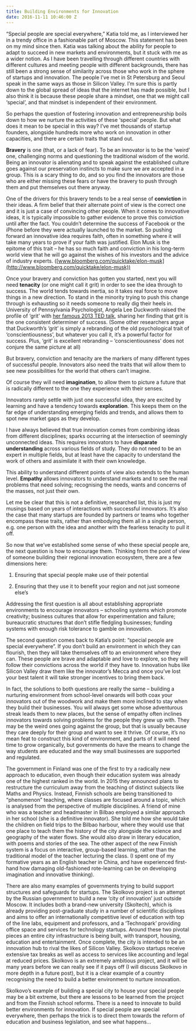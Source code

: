 ```yaml
---
title: Building Environments for Innovation
date: 2016-11-11 10:46:00 Z
---
```


“Special people are special everywhere,” Katia told me, as I interviewed her in a trendy office in a fashionable part of Moscow. This statement has been on my mind since then. Katia was talking about the ability for people to adapt to succeed in new markets and environments, but it stuck with me as a wider notion. As I have been travelling through different countries with different cultures and meeting people with different backgrounds, there has still been a strong sense of similarity across those who work in the sphere of startups and innovation. The people I’ve met in St Petersburg and Seoul speak in the same ways as those in Silicon Valley. I’m sure this is partly down to the global spread of ideas that the internet has made possible, but I also think it is because these people share a mindset, one that we might call ‘special’, and that mindset is independent of their environment.

So perhaps the question of fostering innovation and entrepreneurship boils down to how we nurture the activities of these ‘special’ people. But what does it mean to be special in this way? I’ve met thousands of startup founders, alongside hundreds more who work on innovation in other capacities, and there are certain traits that stand out.

**Bravery** is one (that, or a lack of fear). To be an innovator is to be the ‘weird’ one, challenging norms and questioning the traditional wisdom of the world. Being an innovator is alienating and to speak against the established culture goes against our preservation instincts to make sure we are accepted in a group. This is a scary thing to do, and so you find the innovators are those who are either missing these fears or have the bravery to push through them and put themselves out there anyway.

One of the drivers for this bravery tends to be a real sense of **conviction** in their ideas. A firm belief that their alternate point of view is the correct one and it is just a case of convincing other people. When it comes to innovative ideas, it is typically impossible to gather evidence to prove this conviction until after the fact. You couldn’t determine the success of Facebook or the iPhone before they were actually launched to the market. So pushing forward an innovative idea requires faith, often in something where it will take many years to prove if your faith was justified. Elon Musk is the epitome of this trait – he has so much faith and conviction in his long-term world view that he will go against the wishes of his investors and the advice of industry experts. ([www.bloomberg.com/quicktake/elon-musk](http://www.bloomberg.com/quicktake/elon-musk))

Once your bravery and conviction has gotten you started, next you will need **tenacity** (or one might call it grit) in order to see the idea through to success. The world tends towards inertia, so it takes real force to move things in a new direction. To stand in the minority trying to push this change through is exhausting so it needs someone to really dig their heels in. University of Pennsylvania Psychologist, Angela Lee Duckworth raised the profile of ‘grit’ with [her famous 2013 TED talk](http://www.ted.com/talks/angela_lee_duckworth_grit_the_power_of_passion_and_perseverance), sharing her finding that grit is the one consistent determiner of success. (Some other researchers argue that Duckworth’s ‘grit’ is simply a rebranding of the old psychological trait of ‘conscientiousness’, but whatever you call it, it’s a powerful factor for success. Plus, ‘grit’ is excellent rebranding – ‘conscientiousness’ does not conjure the same picture at all)

But bravery, conviction and tenacity are the markers of many different types of successful people. Innovators also need the traits that will allow them to see new possibilities for the world that others can’t imagine.

Of course they will need **imagination**, to allow them to picture a future that is radically different to the one they experience with their senses.

Innovators rarely settle with just one successful idea, they are excited by learning and have a tendency towards **exploration**. This keeps them on the far edge of understanding emerging fields and trends, and allows them to spot new market gaps as they develop.

I have always believed that true innovation comes from combining ideas from different disciplines; sparks occurring at the intersection of seemingly unconnected ideas. This requires innovators to have **disparate understanding** across various fields of study. They do not need to be an expert in multiple fields, but at least have the capacity to understand the work of others and assimilate it with their own knowledge.

This ability to understand different points of view also extends to the human level. **Empathy** allows innovators to understand markets and to see the real problems that need solving; recognising the needs, wants and concerns of the masses, not just their own.

Let me be clear that this is not a definitive, researched list, this is just my musings based on years of interactions with successful innovators. It’s also the case that many startups are founded by partners or teams who together encompass these traits, rather than embodying them all in a single person, e.g. one person with the idea and another with the fearless tenacity to pull it off.

So now that we’ve established some sense of who these special people are, the next question is how to encourage them. Thinking from the point of view of someone building their regional innovation ecosystem, there are a few dimensions here:

1. Ensuring that special people make use of their potential

2. Ensuring that they use it to benefit your region and not just someone else’s

Addressing the first question is all about establishing appropriate environments to encourage innovators – schooling systems which promote creativity; business cultures that allow for experimentation and failure; bureaucratic structures that don’t stifle fledgling businesses; funding systems with enough risk tolerance to gamble on innovation.

The second question comes back to Katia’s point: “special people are special everywhere”. If you don’t build an environment in which they can flourish, then they will take themselves off to an environment where they can. These people are brave and adaptable and love to explore, so they will follow their convictions across the world if they have to. Innovation hubs like Silicon Valley draw them like the innovator’s Mecca and once you’ve lost your best talent it will take stronger incentives to bring them back.

In fact, the solutions to both questions are really the same – building a nurturing environment from school-level onwards will both coax your innovators out of the woodwork and make them more inclined to stay when they build their businesses. You will always get some whose adventurous streak leads them to new places, but the sense of empathy often inclines innovators towards solving problems for the people they grew up with. They may be the weird ones going against the group, but that is usually because they care deeply for their group and want to see it thrive. Of course, it’s no mean feat to construct this kind of environment, and parts of it will need time to grow organically, but governments do have the means to change the way students are educated and the way small businesses are supported and regulated.

The government in Finland was one of the first to try a radically new approach to education, even though their education system was already one of the highest ranked in the world. In 2015 they announced plans to restructure the curriculum away from the teaching of distinct subjects like Maths and Physics. Instead, Finnish schools are being transitioned to “phenomenon” teaching, where classes are focused around a topic, which is analysed from the perspective of multiple disciplines. A friend of mine who was a teacher and headmaster in Bilbao employed a similar approach in her school (she is a definitive innovator). She told me how she would take the children on field trips to the Bilbao harbour, where they would use that one place to teach them the history of the city alongside the science and geography of the water flows. She would also draw in literary education, with poems and stories of the sea. The other aspect of the new Finnish system is a focus on interactive, group-based learning, rather than the traditional model of the teacher lecturing the class. (I spent one of my formative years as an English teacher in China, and have experienced first-hand how damaging old-fashioned rote-learning can be on developing imagination and innovative thinking).

There are also many examples of governments trying to build support structures and safeguards for startups. The Skolkovo project is an attempt by the Russian government to build a new ‘city of innovation’ just outside Moscow. It includes both a brand-new university (Skoltech), which is already providing post-graduate study in a number of scientific disciplines and aims to offer an internationally competitive level of education with top of the line labs, equipment and professors, and a ‘Technopark’ providing office space and services for technology startups. Around these two pivotal pieces an entire city infrastructure is being built, with transport, housing, education and entertainment. Once complete, the city is intended to be an innovation hub to rival the likes of Silicon Valley. Skolkovo startups receive extensive tax breaks as well as access to services like accounting and legal at reduced prices. Skolkovo is an extremely ambitious project, and it will be many years before we can really see if it pays off (I will discuss Skolkovo in more depth in a future post), but it is a clear example of a country recognising the need to build a better environment to nurture innovation.

Skolkovo’s example of building a special city to house your special people may be a bit extreme, but there are lessons to be learned from the project and from the Finnish school reforms. There is a need to innovate to build better environments for innovation. If special people are special everywhere, then perhaps the trick is to direct them towards the reform of education and business legislation, and see what happens…